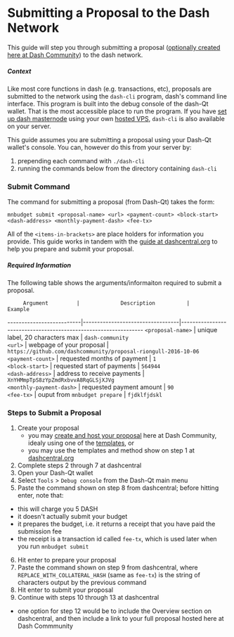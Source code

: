 # Submitting a Proposal to the Dash Network

This guide will step you through submitting a proposal ([optionally created here at Dash Community](https://github.com/dashcommunity/guides/blob/master/create_proposal_from_template.md)) to the dash network.

##### Context
Like most core functions in dash (e.g. transactions, etc), proposals are submitted to the network using the `dash-cli` program, dash's command line interface.  This program is built into the debug console of the dash-Qt wallet.  That is the most accessible place to run the program.  If you have [set up dash masternode](link) using your own [hosted VPS](link), `dash-cli` is also available on your server.  

This guide assumes you are submitting a proposal using your Dash-Qt wallet's console.  You can, however do this from your server by: 
1. prepending each command with `./dash-cli`
2. running the commands below from the directory containing `dash-cli`

### Submit Command
The command for submitting a proposal (from Dash-Qt) takes the form:

`mnbudget submit <proposal-name> <url> <payment-count> <block-start> <dash-address> <monthly-payment-dash> <fee-tx>`

All of the `<items-in-brackets>` are place holders for information you provide.  This guide works in tandem with the [guide at dashcentral.org](https://www.dashcentral.org/budget/create) to help you prepare and submit your proposal.

##### Required Information
The following table shows the arguments/informaiton required to submit a proposal.


         Argument         |             Description          |                             Example                             
--------------------------|----------------------------------|----------------------------------------------------------------
 `<proposal-name>`        | unique label, 20 characters max  | `dash-community`                                               
 `<url>`                  | webpage of your proposal         | `https://github.com/dashcommunity/proposal-riongull-2016-10-06`
 `<payment-count>`        | requested months of payment      | `1`                                                            
 `<block-start>`          | requested start of payments      | `564944`                                                       
 `<dash-address>`         | address to receive payments      | `XnYHMmpTpS8zYpZmdRxbvvA8RqGLSjXJVg`                           
 `<monthly-payment-dash>` | requested payment amount         | `90`                                                           
 `<fee-tx>`               | ouput from `mnbudget prepare`    | `fjdklfjdskl`

### Steps to Submit a Proposal

1. Create your proposal
    * you may [create and host your proposal](https://github.com/dashcommunity/guides/blob/master/create_proposal_from_template.md) here at Dash Community, idealy using one of the [templates](https://github.com/dashcommunity/proposal-templates), or
    * you may use the templates and method show on step 1 at [dashcentral.org](https://www.dashcentral.org/budget/create)
2. Complete steps 2 through 7 at dashcentral
3. Open your Dash-Qt wallet
4. Select `Tools` > `Debug console` from the Dash-Qt main menu
5. Paste the command shown on step 8 from dashcentral; before hitting enter, note that: 
  * this will charge you 5 DASH
  * it doesn't actually submit your budget
  * it prepares the budget, i.e. it returns a receipt that you have paid the submission fee
  * the receipt is a transaction id called `fee-tx`, which is used later when you run `mnbudget submit`
6. Hit enter to prepare your proposal
7. Paste the command shown on step 9 from dashcentral, where `REPLACE_WITH_COLLATERAL_HASH` (same as `fee-tx`) is the string of characters output by the previous command
8. Hit enter to submit your proposal
9. Continue with steps 10 through 13 at dashcentral
  * one option for step 12 would be to include the Overview section on dashcentral, and then include a link to your full proposal hosted here at Dash Commmunity
